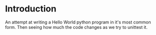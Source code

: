Introduction
============

An attempt at writing a Hello World python program in it's most common form. Then seeing how much the code changes as we try to unittest it.